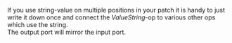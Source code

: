 If you use string-value on multiple positions in your patch it is handy to just write it down once and connect the *ValueString*-op to various other ops which use the string.  
The output port will mirror the input port.
